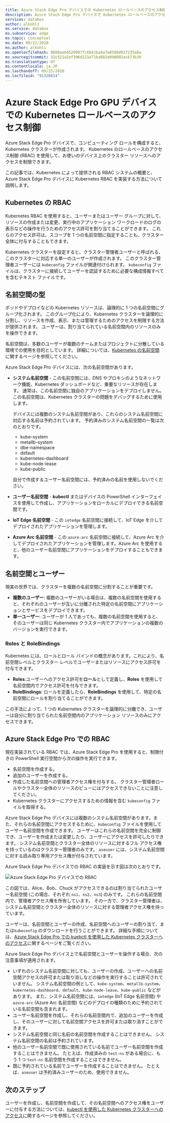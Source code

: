 ```yaml
---
title: Azure Stack Edge Pro デバイスでの Kubernetes ロールベースのアクセス制御について | Microsoft Docs
description: Azure Stack Edge Pro デバイスで Kubernetes ロールベースのアクセス制御がどのように行われるかについて説明します。
services: databox
author: alkohli
ms.service: databox
ms.subservice: edge
ms.topic: conceptual
ms.date: 09/22/2020
ms.author: alkohli
ms.openlocfilehash: 0880ae64520997fc6b41ba4a7e8508d927235a8a
ms.sourcegitcommit: 32c521a2ef396d121e71ba682e098092ac673b30
ms.translationtype: HT
ms.contentlocale: ja-JP
ms.lasthandoff: 09/25/2020
ms.locfileid: "91320814"
---
```

# <a name="kubernetes-role-based-access-control-on-your-azure-stack-edge-pro-gpu-device"></a>Azure Stack Edge Pro GPU デバイスでの Kubernetes ロールベースのアクセス制御


Azure Stack Edge Pro デバイスで、コンピューティング ロールを構成すると、Kubernetes クラスターが作成されます。 Kubernetes のロールベースのアクセス制御 (RBAC) を使用して、お使いのデバイス上のクラスター リソースへのアクセスを制限できます。

この記事では、Kubernetes によって提供される RBAC システムの概要と、Azure Stack Edge Pro デバイスに Kubernetes RBAC を実装する方法について説明します。 

## <a name="rbac-for-kubernetes"></a>Kubernetes の RBAC

Kubernetes RBAC を使用すると、ユーザーまたはユーザー グループに対して、リソースの作成または変更、実行中のアプリケーション ワークロードのログの表示などの操作を行うためのアクセス許可を割り当てることができます。 これらのアクセス許可は、スコープを 1 つの名前空間に指定することも、クラスター全体に付与することもできます。 

Kubernetes クラスターを設定すると、クラスター管理者ユーザーと呼ばれる、このクラスターに対応する単一のユーザーが作成されます。  このクラスター管理者ユーザーには `kubeconfig` ファイルが関連付けられます。 `kubeconfig` ファイルは、クラスターに接続してユーザーを認証するために必要な構成情報すべてを含むテキスト ファイルです。

## <a name="namespaces-types"></a>名前空間の型

ポッドやデプロイなどの Kubernetes リソースは、論理的に 1 つの名前空間にグループ化されます。 このグループ化により、Kubernetes クラスターを論理的に分割し、リソースを作成、表示、または管理するためのアクセスを制限する方法が提供されます。 ユーザーは、割り当てられている名前空間内のリソースのみを操作できます。

名前空間は、多数のユーザーが複数のチームまたはプロジェクトに分散している環境での使用を目的としています。 詳細については、[Kubernetes の名前空間](https://kubernetes.io/docs/concepts/overview/working-with-objects/namespaces/) に関するページを参照してください。

Azure Stack Edge Pro デバイスには、次の名前空間があります。

- **システム名前空間** - この名前空間には、DNS やプロキシのようなネットワーク機能、Kubernetes ダッシュボードなど、重要なリソースが存在します。 通常は、この名前空間に独自のアプリケーションをデプロイしません。 この名前空間は、Kubernetes クラスターの問題をデバッグするために使用します。 

    デバイスには複数のシステム名前空間があり、これらのシステム名前空間に対応する名前は予約されています。 予約済みのシステム名前空間の一覧は次のとおりです。 
    - kube-system
    - metallb-system
    - dbe-namespace
    - default
    - kubernetes-dashboard
    - kube-node-lease
    - kube-public


    自分で作成するユーザー名前空間には、予約済みの名前を使用しないでください。 
<!--- **default namespace** - This namespace is where pods and deployments are created by default when none is provided and you have admin access to this namespace. When you interact with the Kubernetes API, such as with `kubectl get pods`, the default namespace is used when none is specified.-->

- **ユーザー名前空間** - **kubectl** またはデバイスの PowerShell インターフェイスを使用して作成し、アプリケーションをローカルにデプロイできる名前空間です。
 
- **IoT Edge 名前空間** - この `iotedge` 名前空間に接続して、IoT Edge を介してデプロイされたアプリケーションを管理します。

- **Azure Arc 名前空間** - この `azure-arc` 名前空間に接続して、Azure Arc を介してデプロイされたアプリケーションを管理します。Azure Arc を使用すると、他のユーザー名前空間にアプリケーションをデプロイすることもできます。 

## <a name="namespaces-and-users"></a>名前空間とユーザー

現実の世界では、クラスターを複数の名前空間に分割することが重要です。 

- **複数のユーザー**: 複数のユーザーがいる場合は、複数の名前空間を使用すると、それぞれのユーザーが互いに分離された特定の名前空間にアプリケーションとサービスをデプロイできます。 
- **単一ユーザー**: ユーザーが 1 人であっても、複数の名前空間を使用すると、そのユーザーは同じ Kubernetes クラスター内でアプリケーションの複数のバージョンを実行できます。

### <a name="roles-and-rolebindings"></a>Roles と RoleBindings

Kubernetes には、ロールとロール バインドの概念があります。これにより、名前空間レベルとクラスター レベルでユーザーまたはリソースにアクセス許可を付与できます。 

- **Roles**:ユーザーへのアクセス許可を**ロール**として定義し、**Roles** を使用して名前空間内でアクセス許可を付与できます。 
- **RoleBindings**: ロールを定義したら、**RoleBindings** を使用して、特定の名前空間にロールを割り当てることができます。 

この手法によって、1 つの Kubernetes クラスターを論理的に分離でき、ユーザーは自分に割り当てられた名前空間内のアプリケーション リソースのみにアクセスできます。 

## <a name="rbac-on-azure-stack-edge-pro"></a>Azure Stack Edge Pro での RBAC

現在実装されている RBAC では、Azure Stack Edge Pro を使用すると、制限付きの PowerShell 実行空間から次の操作を実行できます。

- 名前空間を作成する。  
- 追加のユーザーを作成する。
- 作成した名前空間への管理者アクセス権を付与する。 クラスター管理者ロールやクラスター全体のリソースのビューにはアクセスできないことに注意してください。
- Kubernetes クラスターにアクセスするための情報を含む `kubeconfig` ファイルを取得する。


Azure Stack Edge Pro デバイスには複数のシステム名前空間があります。また、それらの名前空間にアクセスするために、`kubeconfig` ファイルを使用してユーザー名前空間を作成できます。 ユーザーはこれらの名前空間を完全に制御でき、ユーザーを作成または変更したり、ユーザーにアクセスを許可したりできます。 システム名前空間とクラスター全体のリソースに対するフル アクセス権を持っているのはクラスター管理者のみです。 `aseuser` には、システム名前空間に対する読み取り専用アクセス権が付与されています。

Azure Stack Edge Pro デバイスでの RBAC の実装を示す図は次のとおりです。

![Azure Stack Edge Pro デバイスでの RBAC](./media/azure-stack-edge-gpu-kubernetes-rbac/rbac-view-1.png)

この図では、Alice、Bob、Chuck がアクセスできるのは割り当てられたユーザー名前空間 (この場合、それぞれ `ns1`、`ns2`、`ns3`) のみです。 これらの名前空間内で、管理者アクセス権を所有しています。 その一方で、クラスター管理者は、システム名前空間とクラスター全体のリソースに対する管理者アクセス権を持っています。

ユーザーは、名前空間とユーザーの作成、名前空間へのユーザーの割り当て、または`kubeconfig` のダウンロードを行うことができます。 詳細な手順については、[Azure Stack Edge Pro での kuebctl を使用した Kubernetes クラスターへのアクセス](azure-stack-edge-gpu-create-kubernetes-cluster.md)に関するページをご覧ください。


Azure Stack Edge Pro デバイス上で名前空間とユーザーを操作する場合、次の注意事項が適用されます。

- いずれのシステム名前空間に対しても、ユーザーの作成、ユーザーへの名前空間アクセスの許可または取り消しなどの操作を実行することは許可されていません。 システム名前空間の例として、`kube-system`、`metallb-system`、`kubernetes-dashboard`、`default`、`kube-node-lease`、`kube-public` などがあります。 また、システム名前空間には、`iotedge` (IoT Edge 名前空間) や `azure-arc` (Azure Arc 名前空間) などのデプロイの種類のために予約されている名前空間も含まれます。
- ユーザー名前空間を作成し、それらの名前空間内で、追加のユーザーを作成し、そのユーザーに対して名前空間アクセスを許可または取り消すことができます。
- システム名前空間と同じ名前の名前空間を作成することはできません。 システム名前空間の名前は予約されています。  
- 他のユーザー名前空間で既に使用されている名前でユーザー名前空間を作成することはできません。 たとえば、作成済みの `test-ns` がある場合に、もう 1 つ `test-ns` 名前空間を作成することはできません。
- 既に予約されている名前でユーザーを作成することはできません。 たとえば、`aseuser` は予約済みユーザーのため、使用できません。


## <a name="next-steps"></a>次のステップ

ユーザーを作成し、名前空間を作成して、その名前空間へのアクセス権をユーザーに付与する方法については、[kubectl を使用した Kubernetes クラスターへのアクセス](azure-stack-edge-gpu-create-kubernetes-cluster.md)に関するページを参照してください。

